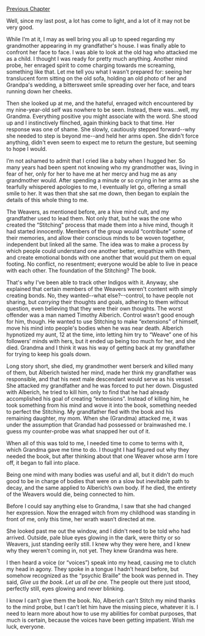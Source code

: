 

[Previous Chapter](https://www.reddit.com/r/nosleep/comments/v65m30/indigo_bloodchapter_four/?utm_source=share&utm_medium=ios_app&utm_name=iossmf)

Well, since my last post, a lot has come to light, and a lot of it may not be very good.

While I’m at it, I may as well bring you all up to speed regarding my grandmother appearing in my grandfather's house. I was finally able to confront her face to face. I was able to look at the old hag who attacked me as a child. I thought I was ready for pretty much anything. Another mind probe, her enraged spirit to come charging towards me screaming, something like that. Let me tell you what I wasn’t prepared for: seeing her translucent form sitting on the old sofa, holding an old photo of her and Grandpa's wedding, a bittersweet smile spreading over her face, and tears running down her cheeks. 

Then she looked up at me, and the hateful, enraged witch encountered by my nine-year-old self was nowhere to be seen. Instead, there was...well, my Grandma. Everything positive you might associate with the word. She stood up and I instinctively flinched, again thinking back to that time. Her response was one of shame. She slowly, cautiously stepped forward--why she needed to step is beyond me--and held her arms open. She didn't force anything, didn't even seem to expect me to return the gesture, but seeming to hope I would.

I’m not ashamed to admit that I cried like a baby when I hugged her. So many years had been spent not knowing who my grandmother was, living in fear of her, only for her to have me at her mercy and hug me as any grandmother would. After spending a minute or so crying in her arms as she tearfully whispered apologies to me, I eventually let go, offering a small smile to her. It was then that she sat me down, then began to explain the details of this whole thing to me. 

The Weavers, as mentioned before, are a hive mind cult, and my grandfather used to lead them. Not only that, but he was the one who created the “Stitching” process that made them into a hive mind, though it had started innocently. Members of the group would “contribute” some of their memories, and allow their conscious minds to be woven together, independent but linked all the same. The idea was to make a process by which people could understand one another better, empathize with them, and create emotional bonds with one another that would put them on equal footing. No conflict, no resentment; everyone would be able to live in peace with each other. The foundation of the Stitching? The book. 

That's why I’ve been able to track other Indigos with it. Anyway, she explained that certain members of the Weavers weren't content with simply creating bonds. No, they wanted--what else?--control, to have people not sharing, but *carrying* their thoughts and goals, adhering to them without question, even believing that they were their own thoughts. The worst offender was a man named Timothy Alberich. Control wasn’t good enough for him, though. He wanted to use Stitching to make “extensions” of himself, move his mind into people's bodies when he was near death. Alberich hypnotized my aunt, 12 at the time, into letting him try to “Weave” one of his followers’ minds with hers, but it ended up being too much for her, and she died. Grandma and I think it was his way of getting back at my grandfather for trying to keep his goals down. 

Long story short, she died, my grandmother went berserk and killed many of them, but Alberich twisted her mind, made her think my grandfather was responsible, and that his next male descendant would serve as his vessel. She attacked my grandfather and he was forced to put her down. Disgusted with Alberich, he tried to kill him, only to find that he had already accomplished his goal of creating “extensions”. Instead of killing him, he took something from his mind and wove it into the book, something needed to perfect the Stitching. My grandfather fled with the book and his remaining daughter, my mom. When she (Grandma) attacked me, it was under the assumption that Grandad had possessed or brainwashed me. I guess my counter-probe was what snapped her out of it. 

When all of this was told to me, I needed time to come to terms with it, which Grandma gave me time to do. I thought I had figured out why they needed the book, but after thinking about that one Weaver whose arm I tore off, it began to fall into place. 

Being one mind with many bodies was useful and all, but it didn't do much good to be in charge of bodies that were on a slow but inevitable path to decay, and the same applied to Alberich’s own body. If he died, the entirety of the Weavers would die, being connected to him. 

Before I could say anything else to Grandma, I saw that she had changed her expression. Now the enraged witch from my childhood was standing in front of me, only this time, her wrath wasn’t directed at me. 

She looked past me out the window, and I didn't need to be told who had arrived. Outside, pale blue eyes glowing in the dark, were thirty or so Weavers, just standing eerily still. I knew why they were here, and I knew why they weren't coming in, not yet. They knew Grandma was here. 

I then heard a voice (or “voices”) speak into my head, causing me to clutch my head in agony. They spoke in a tongue I hadn’t heard before, but somehow recognized as the “psychic Braille” the book was penned in. They said, *Give us the book. Let us all be one.* The people out there just stood, perfectly still, eyes glowing and never blinking. 

I know I can’t give them the book. No, Alberich can’t Stitch my mind thanks to the mind probe, but I can’t let him have the missing piece, whatever it is. I need to learn more about how to use my abilities for combat purposes, that much is certain, because the voices have been getting impatient. Wish me luck, everyone.